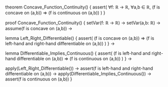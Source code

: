 theorem Concave_Function_Continuity() {
  assert(
    ∀f: ℝ → ℝ,
    ∀a,b ∈ ℝ,
    (f is concave on (a,b)) ⇒
    (f is continuous on (a,b))
  )
}

proof Concave_Function_Continuity() {
  setVar(f: ℝ → ℝ) →
  setVar(a,b: ℝ) →
  assume(f is concave on (a,b)) →
  
  lemma Left_Right_Differentiable() {
    assert(
      (f is concave on (a,b)) ⇒
      (f is left-hand and right-hand differentiable on (a,b))
    )
  } →
  
  lemma Differentiable_Implies_Continuous() {
    assert(
      (f is left-hand and right-hand differentiable on (a,b)) ⇒
      (f is continuous on (a,b))
    )
  } →
  
  apply(Left_Right_Differentiable()) →
  assert(f is left-hand and right-hand differentiable on (a,b)) →
  apply(Differentiable_Implies_Continuous()) →
  assert(f is continuous on (a,b))
}